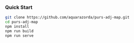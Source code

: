 ### Quick Start
```sh
git clone https://github.com/aquarazorda/purs-adj-map.git 
cd purs-adj-map
npm install
npm run build
npm run serve
```
